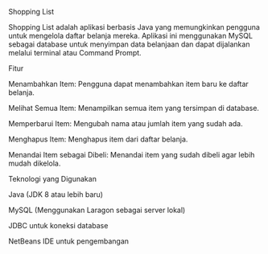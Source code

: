 Shopping List

Shopping List adalah aplikasi berbasis Java yang memungkinkan pengguna untuk mengelola daftar belanja mereka. Aplikasi ini menggunakan MySQL sebagai database untuk menyimpan data belanjaan dan dapat dijalankan melalui terminal atau Command Prompt.

Fitur

Menambahkan Item: Pengguna dapat menambahkan item baru ke daftar belanja.

Melihat Semua Item: Menampilkan semua item yang tersimpan di database.

Memperbarui Item: Mengubah nama atau jumlah item yang sudah ada.

Menghapus Item: Menghapus item dari daftar belanja.

Menandai Item sebagai Dibeli: Menandai item yang sudah dibeli agar lebih mudah dikelola.

Teknologi yang Digunakan

Java (JDK 8 atau lebih baru)

MySQL (Menggunakan Laragon sebagai server lokal)

JDBC untuk koneksi database

NetBeans IDE untuk pengembangan
